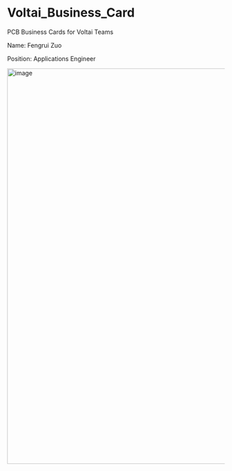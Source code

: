 # Voltai_Business_Card
PCB Business Cards for Voltai Teams

Name: Fengrui Zuo

Position: Applications Engineer


<img width="915" alt="image" src="https://github.com/user-attachments/assets/2f95c212-57b6-4f4d-a0fa-05fe17ae6654" />


